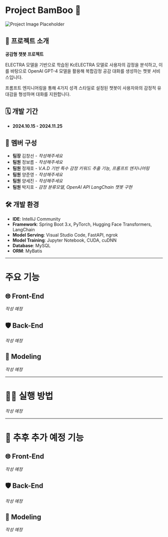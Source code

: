 # Project BamBoo 🌱
![Project Image Placeholder](프로젝트_사진_경로)

## 📖 프로젝트 소개
**공감형 챗봇 프로젝트**

ELECTRA 모델을 기반으로 학습된 KcELECTRA 모델로 사용자의 감정을 분석하고, 이를 바탕으로 OpenAI GPT-4 모델을 활용해 복합감정 공감 대화를 생성하는 챗봇 서비스입니다.

프롬프트 엔지니어링을 통해 4가지 성격 스타일로 설정된 챗봇이 사용자와의 감정적 유대감을 형성하며 대화를 지원합니다.

## 🗓 개발 기간
- **2024.10.15 - 2024.11.25**

## 👥 멤버 구성
- **팀장** 김창선 - *작성해주세요*
- **팀원** 정보름 - *작성해주세요*
- **팀원** 정재호 - *V.A.D 기반 특수 감정 키워드 추출 기능, 프롬프트 엔지니어링*
- **팀원** 양준영 - *작성해주세요*
- **팀원** 양세진 - *작성해주세요*
- **팀원** 박지호 - *감정 분류모델, OpenAI API LangChain 챗봇 구현*

## 🛠 개발 환경
- **IDE**: IntelliJ Community
- **Framework**: Spring Boot 3.x, PyTorch, Hugging Face Transformers, LangChain
- **Model Serving**: Visual Studio Code, FastAPI, ngrok
- **Model Training**: Jupyter Notebook, CUDA, cuDNN
- **Database**: MySQL
- **ORM**: MyBatis

---

# 주요 기능

## 🌐 Front-End
*작성 예정*

## 🛡 Back-End
*작성 예정*

## 🧠 Modeling
*작성 예정*

---

# 🏃‍♂️ 실행 방법
*작성 예정*

---

# 🚀 추후 추가 예정 기능

## 🌐 Front-End
*작성 예정*

## 🛡 Back-End
*작성 예정*

## 🧠 Modeling
*작성 예정*



